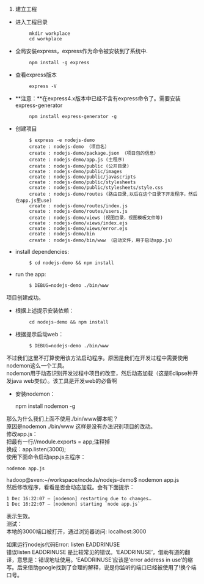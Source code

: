 1. 建立工程

 - 进入工程目录

			mkdir workplace
			cd workplace

 - 全局安装express，express作为命令被安装到了系统中.
 
			npm install -g express

 - 查看express版本

			express -V

 - **注意：**在express4.x版本中已经不含有express命令了。需要安装 express-generator

			npm install express-generator -g   
 - 创建项目

			$ express -e nodejs-demo
			create : nodejs-demo （项目名）
			create : nodejs-demo/package.json （项目包的信息）
			create : nodejs-demo/app.js (主程序)
			create : nodejs-demo/public (公开目录)
			create : nodejs-demo/public/images
			create : nodejs-demo/public/javascripts
			create : nodejs-demo/public/stylesheets
			create : nodejs-demo/public/stylesheets/style.css
			create : nodejs-demo/routes (路由目录,以后在这个目录下开发程序，然后在app.js里use)
			create : nodejs-demo/routes/index.js
			create : nodejs-demo/routes/users.js
			create : nodejs-demo/views (视图目录，视图模板文件等)
			create : nodejs-demo/views/index.ejs
			create : nodejs-demo/views/error.ejs
			create : nodejs-demo/bin
			create : nodejs-demo/bin/www （启动文件，用于启动app.js）

 - install dependencies:

			$ cd nodejs-demo && npm install

 - run the app:

			$ DEBUG=nodejs-demo ./bin/www
项目创建成功。

 - 根据上述提示安装依赖：

			cd nodejs-demo && npm install

 - 根据提示启动web：
 
			$ DEBUG=nodejs-demo ./bin/www

不过我们这里不打算使用该方法启动程序。原因是我们在开发过程中需要使用nodemon这么一个工具。   
nodemon用于动态识别开发过程中项目的改变，然后动态加载（这是Eclipse种开发java web类似）。该工具是开发web的必备啊

 - 安装nodemon：

	npm install nodemon -g

那么为什么我们上面不使用./bin/www脚本呢？   
原因是nodemon ./bin/www 这样是没有办法识别项目的改动。   
修改app.js：   
把最有一行//module.exports = app;注释掉   
换成：app.listen(3000);   
使用下面命令启动app.js主程序：

	nodemon app.js

hadoop@sven:~/workspace/nodeJs/nodejs-demo$ nodemon app.js   
然后修改程序，看看是否会动态加载。会有下面提示：   

	1 Dec 16:22:07 – [nodemon] restarting due to changes…    
	1 Dec 16:22:07 – [nodemon] starting `node app.js`   

表示生效。   
测试：   
本地的3000端口被打开，通过浏览器访问: localhost:3000   

如果运行nodejs代码Error: listen EADDRINUSE   
错误listen EADDRINUSE 是比较常见的错误。‘EADDRINUSE’，借助有道的翻译，意思是：错误地址使用。‘EADDRINUSE’应该是‘error address in use’的缩写。后来借助google找到了合理的解释，说是你监听的端口已经被使用了!换个端口号。
